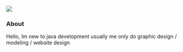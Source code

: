 [![](https://raw.githubusercontent.com/modrinth/art/main/Branding/Badge/badge-dark__184x72.png)](https://modrinth.com/user/MidnightTale)


### About
Hello, Im new to java development usually me only do graphic design / modeling / website design
